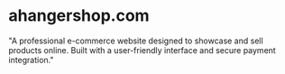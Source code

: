 # ahangershop.com
"A professional e-commerce website designed to showcase and sell products online. Built with a user-friendly interface and secure payment integration."
